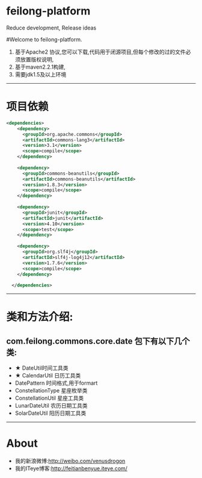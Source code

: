 feilong-platform
================

Reduce development, Release ideas


#Welcome to feilong-platform.

1. 基于Apache2 协议,您可以下载,代码用于闭源项目,但每个修改的过的文件必须放置版权说明,
1. 基于maven2.2.1构建,
1. 需要jdk1.5及以上环境

***
# 项目依赖

```XML
<dependencies>
    <dependency>
      <groupId>org.apache.commons</groupId>
      <artifactId>commons-lang3</artifactId>
      <version>3.1</version>
      <scope>compile</scope>
    </dependency>
    
    <dependency>
      <groupId>commons-beanutils</groupId>
      <artifactId>commons-beanutils</artifactId>
      <version>1.8.3</version>
      <scope>compile</scope>
    </dependency>
    
    <dependency>
      <groupId>junit</groupId>
      <artifactId>junit</artifactId>
      <version>4.10</version>
      <scope>test</scope>
    </dependency>
    
    <dependency>
      <groupId>org.slf4j</groupId>
      <artifactId>slf4j-log4j12</artifactId>
      <version>1.7.6</version>
      <scope>compile</scope>
    </dependency>
    
  </dependencies>
```

***

# 类和方法介绍: 

## com.feilong.commons.core.date 包下有以下几个类:

* ★  DateUtil时间工具类  
* ★ CalendarUtil 日历工具类
* DatePattern 时间格式,用于formart
* ConstellationType 星座枚举类
* ConstellationUtil 星座工具类
* LunarDateUtil 农历日期工具类
* SolarDateUtil 阳历日期工具类

***

# About
* 我的新浪微博:http://weibo.com/venusdrogon 
* 我的ITeye博客:http://feitianbenyue.iteye.com/